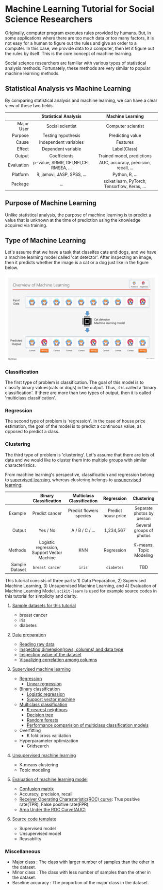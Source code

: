 # Machine Learning Tutorial for Social Science Researchers

Originally, computer program executes rules provided by humans. But, in some applications where there are too much data or too many factors, it is not easy for a human to figure out the rules and give an order to a computer. In this case, we provide data to a computer, then let it figure out the rules by itself. This is the core concept of machine learning.

Social science researchers are familiar with various types of statistical analysis methods. Fortunately, these methods are very similar to popular machine learning methods.

## Statistical Analysis vs Machine Learning

By comparing statistical analysis and machine learning, we can have a clear view of these two fields.  

|         | Statistical Analysis | Machine Learning |
|--------:| :----------------: | :--------------: |
| Major User    | Social scientist | Computer scientist |
| Purpose | Testing hypothesis | Predicting value       |
| Cause | Independent variables | Features       |
| Effect | Dependent variable | Label(Class)       |
| Output | Coefficients | Trained model, predictions |
| Evaluation | p-value, SRMR, GFI,NFI,CFI, RMSEA, ... | AUC, accuracy, precision, recall, ... |
| Platform   | R, jamovi, JASP, SPSS, ... | Python, R, ... |
| Package | ... | sciket learn, PyTorch, Tensorflow, Keras, ... |

## Purpose of Machine Learning

Unlike statistical analysis, the purpose of machine learning is to predict a value that is unknown at the time of prediction using the knowledge acquired via training. 

## Type of Machine Learning

Let's assume that we have a task that classifes cats and dogs, and we have a machine learning model called 'cat detector'. After inspecting an image, then it predicts whether the image is a cat or a dog just like in the figure below.

![overview](images/overview.png)

### Classification

The first type of problem is classification. The goal of this model is to classify binary values(cats or dogs) in the output. Thus, it is called a 'binary classification'. If there are more than two types of output, then it is called 'multiclass classification'. 

### Regression

The second type of problem is 'regression'. In the case of house price estimation, the goal of the model is to predict a continuous value, as opposed to predict a class.

### Clustering

The third type of problem is 'clustering'. Let's assume that there are lots of data and we would like to cluster them into multiple groups with similar characteristics. 

From machine learning's perspective, classification and regression belong to [supervised learning](Supervised.md), whereas clustering belongs to [unsupervised learning](Unsupervised.md).

|  | Binary Classification | Multiclass Classification | Regression |Clustering |
| ---: | :---------------: | :-------------------: | :---: | :--------: |
| Example | Predict cancer | Predict flowers species | Predict housr price | Separate photos by person |
| Output  | Yes / No | A / B / C / ... | 1,234,567 | Several groups of photos |
| Methods | Logistic regression, Support Vector Machine | KNN | Regression | K-means, Topic Modeling |
| Sample Dataset | `breast cancer` | `iris` | `diabetes` | TBD | 

This tutorial consists of three parts: 1) Data Preparation, 2) Supervised Machine Learning, 3) Unsupervised Machine Learning, and 4) Evaluation of Machine Learning Model. `scikit-learn` is used for example source codes in this tutorial for simplicity and clarity. 

1. [Sample datasets for this tutorial](Dataset.md)
   - breast cancer
   - iris
   - diabetes

2. [Data preparation](Data_preparation.md)
   - [Reading raw data](Data_preparation.md#1-reading-raw-data)
   - [Inspecting dimension(rows, columns) and data type](Data_preparation.md#2-inspecting-dimensionnumber-of-rows-number-of-columns-and-data-type)
   - [Inspecting value of the dataset](Data_preparation.md#3-inspecting-value-of-the-dataset)
   - [Visualizing correlation among columns](Data_preparation.md#4-visualizing-correlation-among-columns)

3. [Supervised machine learning](Supervised.md)
   - [Regression](Supervised.md#regression)
     - [Linear regression](Supervised.md#1-linear-regression)
   - [Binary classification](Supervised.md#binary-classification)
     - [Logistic regression](Supervised.md#2-logistic-regression)
     - [Support vector machine](Supervised.md#3-support-vector-machine-svm)
   - [Multiclass classification](Supervised.md#multiclass-classification)
     - [K-nearest neighbors](Supervised.md#4-k-nearest-negihbors-knn)
     - [Decision tree](Supervised.md#decision-tree)
     - [Random forests](Supervised.md#5-random-forest)
     - [Performance comparision of multiclass classification models](Supervised.md#performance-comparison-of-multiclass-classification-models)
   - Overfitting
     - K fold cross validation
   - Hyperparameter optimization
     - Gridsearch
   
4. [Unsupervised machine learning](Unsupervised.md)
   - K-means clustering
   - Topic modeling
5. [Evaluation of machine learning model](Evaluation.md)
   - [Confusion matrix](Evaluation.md#1-confusion-matrix)
   - Accuracy, precision, recall
   - [Receiver Operating Charasteristic(ROC) curve](Evaluation.md#2-receiver-operating-charasteristicroc-curve): Trus positive rate(TPR), False positive rate(FPR)
   - [Area Under the ROC Curve(AUC)](Evaluation.md#3-area-under-the-roc-curveauc)
6. [Source code template](Source_code.md)
   - Supervised model
   - Unsupervised model
   - Reusability

### Miscellaneous

- Major class : The class with larger number of samples than the other in the dataset.
- Minor class : The class with less number of samples than the other in the dataset.
- Baseline accuracy : The proportion of the major class in the dataset.
